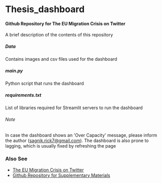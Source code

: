 # Thesis_dashboard
#### Github Repository for The EU Migration Crisis on Twitter
A brief description of the contents of this repository

##### Data

 Contains images and csv files used for the dashboard
 
##### main.py

 Python script that runs the dashboard
 
##### requirements.txt

  List of libraries required for Streamlit servers to run the dashboard
  
###### Note
In case the dashboard shows an 'Over Capacity' message, please inform the author (sagnik.rick7@gmail.com). The dashboard is also prone to lagging, which is usually fixed by refreshing the page
  
  
### Also See
  * [The EU Migration Crisis on Twitter](https://share.streamlit.io/thecount11/thesis_dashboard_1/eva_feedback/main.py)
  * [Github Repository for Supplementary Materials](https://github.com/TheCount11/Carto_Master_Appendix)
 
